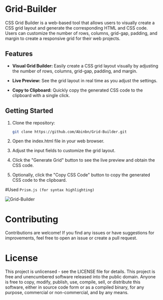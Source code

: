 # Grid-Builder

CSS Grid Builder is a web-based tool that allows users to visually create a CSS grid layout and generate the corresponding HTML and CSS code. Users can customize the number of rows, columns, grid-gap, padding, and margin to create a responsive grid for their web projects.

## Features

- **Visual Grid Builder:** Easily create a CSS grid layout visually by adjusting the number of rows, columns, grid-gap, padding, and margin.

- **Live Preview:** See the grid layout in real time as you adjust the settings.

- **Copy to Clipboard:** Quickly copy the generated CSS code to the clipboard with a single click.

## Getting Started

1. Clone the repository:

   ```bash
   git clone https://github.com/Abinbn/Grid-Builder.git

2. Open the index.html file in your web browser.
   
3. Adjust the input fields to customize the grid layout.
   
4. Click the "Generate Grid" button to see the live preview and obtain the CSS code.

5. Optionally, click the "Copy CSS Code" button to copy the generated CSS code to the clipboard.

   
#Used
`Prism.js (for syntax highlighting)`

![Grid-Builder](https://github.com/Abinbn/Grid-Builder/assets/82628577/6594b5c8-0406-4f3d-8fdc-665b51fd410a)


# Contributing
Contributions are welcome! If you find any issues or have suggestions for improvements, feel free to open an issue or create a pull request.

# License
This project is unlicensed - see the LICENSE file for details. This project is free and unencumbered software released into the public domain. Anyone is free to copy, modify, publish, use, compile, sell, or distribute this software, either in source code form or as a compiled binary, for any purpose, commercial or non-commercial, and by any means.
